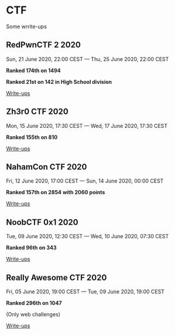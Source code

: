 # CTF
Some wrrite-ups

## RedPwnCTF 2 2020

Sun, 21 June 2020, 22:00 CEST — Thu, 25 June 2020, 22:00 CEST

**Ranked 174th on 1494**

**Ranked 21st on 142 in High School division**

[Write-ups](RedPwnCTF_2_2020/README.md)

## Zh3r0 CTF 2020

Mon, 15 June 2020, 17:30 CEST — Wed, 17 June 2020, 17:30 CEST

**Ranked 155th on 810**

[Write-ups](Zh3r0CTF_2020/README.md)

## NahamCon CTF 2020

Fri, 12 June 2020, 17:00 CEST — Sun, 14 June 2020, 00:00 CEST

**Ranked 157th on 2854 with 2060 points**

[Write-ups](NahamCon_2020/README.md)

## NoobCTF 0x1 2020

Tue, 09 June 2020, 12:30 CEST — Wed, 10 June 2020, 07:30 CEST

**Ranked 96th on 343**

[Write-ups](NoobCTF_2020/README.md)

## Really Awesome CTF 2020

Fri, 05 June 2020, 19:00 CEST — Tue, 09 June 2020, 19:00 CEST

**Ranked 296th on 1047**

(Only web challenges)

[Write-ups](RACTF_2020/README.md)

